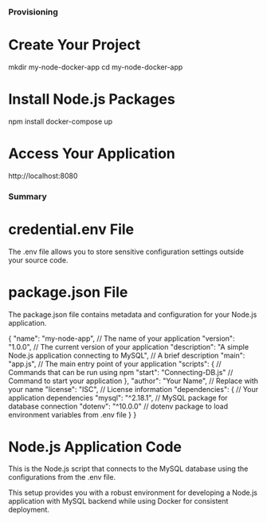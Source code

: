 

### Provisioning

# Create Your Project

mkdir my-node-docker-app
cd my-node-docker-app

# Install Node.js Packages

npm install
docker-compose up

# Access Your Application

http://localhost:8080


### Summary

# credential.env File

The .env file allows you to store sensitive configuration settings outside your source code.

# package.json File

The package.json file contains metadata and configuration for your Node.js application.

{
  "name": "my-node-app",  // The name of your application
  "version": "1.0.0",      // The current version of your application
  "description": "A simple Node.js application connecting to MySQL",  // A brief description
  "main": "app.js",        // The main entry point of your application
  "scripts": {             // Commands that can be run using npm
    "start": "Connecting-DB.js" // Command to start your application
  },
  "author": "Your Name",   // Replace with your name
  "license": "ISC",        // License information
  "dependencies": {        // Your application dependencies
    "mysql": "^2.18.1",    // MySQL package for database connection
    "dotenv": "^10.0.0"    // dotenv package to load environment variables from .env file
  }
}


# Node.js Application Code

This is the Node.js script that connects to the MySQL database using the configurations from the .env file.


This setup provides you with a robust environment for developing a Node.js application with MySQL backend while using Docker for consistent deployment. 

